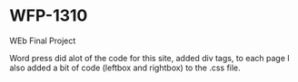 WFP-1310
========

WEb Final Project

Word press did alot of the code for this site, added div tags, to each page
I also added a bit of code (leftbox and rightbox) to the .css file.
